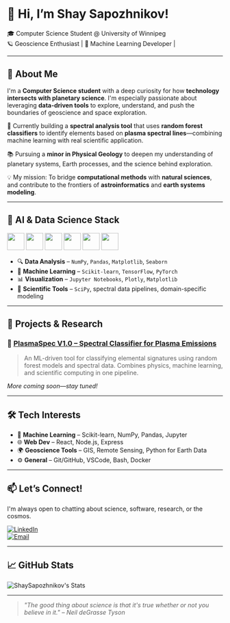 # 👋 Hi, I’m Shay Sapozhnikov!

🎓 Computer Science Student @ University of Winnipeg  
🪐 Geoscience Enthusiast | 🤖 Machine Learning Developer | 

---

## 🌟 About Me

I'm a **Computer Science student** with a deep curiosity for how **technology intersects with planetary science**. I'm especially passionate about leveraging **data-driven tools** to explore, understand, and push the boundaries of geoscience and space exploration.

🔬 Currently building a **spectral analysis tool** that uses **random forest classifiers** to identify elements based on **plasma spectral lines**—combining machine learning with real scientific application.

📚 Pursuing a **minor in Physical Geology** to deepen my understanding of planetary systems, Earth processes, and the science behind exploration.

💡 My mission: To bridge **computational methods** with **natural sciences**, and contribute to the frontiers of **astroinformatics** and **earth systems modeling**.

---

## 🧠 AI & Data Science Stack

<p align="left">
  <img src="https://cdn.jsdelivr.net/gh/devicons/devicon/icons/python/python-original.svg" width="40" />
  <img src="https://cdn.jsdelivr.net/gh/devicons/devicon/icons/jupyter/jupyter-original.svg" width="40" />
  <img src="https://cdn.jsdelivr.net/gh/devicons/devicon/icons/numpy/numpy-original.svg" width="40" />
  <img src="https://cdn.jsdelivr.net/gh/devicons/devicon/icons/pandas/pandas-original.svg" width="40" />
  <img src="https://cdn.jsdelivr.net/gh/devicons/devicon/icons/tensorflow/tensorflow-original.svg" width="40" />
  <img src="https://cdn.jsdelivr.net/gh/devicons/devicon/icons/pytorch/pytorch-original.svg" width="40" />
  
</p>

- 🔍 **Data Analysis** – `NumPy`, `Pandas`, `Matplotlib`, `Seaborn`  
- 🧠 **Machine Learning** – `Scikit-learn`, `TensorFlow`, `PyTorch`  
- 📊 **Visualization** – `Jupyter Notebooks`, `Plotly`, `Matplotlib`  
- 🧪 **Scientific Tools** – `SciPy`, spectral data pipelines, domain-specific modeling


---






## 🔭 Projects & Research

### 🔹 [PlasmaSpec V1.0 – Spectral Classifier for Plasma Emissions](https://github.com/ShaySapozhnikov/PlasmaSpec-V1.0)
> An ML-driven tool for classifying elemental signatures using random forest models and spectral data. Combines physics, machine learning, and scientific computing in one pipeline.

*More coming soon—stay tuned!*

---

## 🛠 Tech Interests

- 🧠 **Machine Learning** – Scikit-learn, NumPy, Pandas, Jupyter
- 🌐 **Web Dev** – React, Node.js, Express
- 🌍 **Geoscience Tools** – GIS, Remote Sensing, Python for Earth Data
- ⚙️ **General** – Git/GitHub, VSCode, Bash, Docker

---

## 📫 Let’s Connect!

I'm always open to chatting about science, software, research, or the cosmos.

[![LinkedIn](https://img.shields.io/badge/LinkedIn-blue?style=flat&logo=linkedin)](https://www.linkedin.com/in/shay-sapozhnikov-b6b370175/)  
[![Email](https://img.shields.io/badge/Email-grey?style=flat&logo=gmail)](mailto:shaysapozhnikov@gmail.com)

---

## 📈 GitHub Stats

![ShaySapozhnikov's Stats](https://github-readme-stats.vercel.app/api?username=ShaySapozhnikov&theme=vue-dark&show_icons=true&hide_border=true&count_private=true)



---

> _"The good thing about science is that it's true whether or not you believe in it." – Neil deGrasse Tyson_

